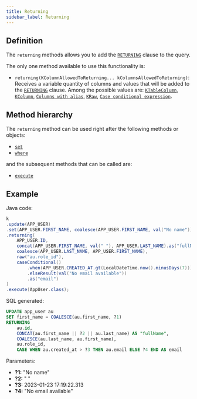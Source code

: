 ```yaml
---
title: Returning
sidebar_label: Returning
---
```


## Definition

The `returning` methods allows you to add the [`RETURNING`](/docs/delete-statement/returning/introduction) clause to the query.

The only one method available to use this functionality is:

- `returning(KColumnAllowedToReturning... kColumnsAllowedToReturning)`: Receives a variable quantity of columns and values that will be added to the [`RETURNING`](/docs/delete-statement/returning/introduction) clause. Among the possible values are: [`KTableColumn`](/docs/select-statement/select/introduction#1-ktablecolumn), [`KColumn`](/docs/select-statement/select/introduction#2-kcolumn), [`Columns with alias`](/docs/select-statement/select/introduction#5-columns-with-alias), [`KRaw`](/docs/select-statement/select/introduction#7-kraw), [`Case conditional expression`](/docs/select-statement/select/introduction#8-case-conditional-expression).

## Method hierarchy

The `returning` method can be used right after the following methods or objects:

- [`set`](/docs/update-statement/set/)
- [`where`](/docs/update-statement/where/)

and the subsequent methods that can be called are:

- [`execute`](/docs/select-statement/select/)

## Example

Java code:

```java
k
.update(APP_USER)
.set(APP_USER.FIRST_NAME, coalesce(APP_USER.FIRST_NAME, val("No name")))
.returning(
    APP_USER.ID,
    concat(APP_USER.FIRST_NAME, val(" "), APP_USER.LAST_NAME).as("fullName"),
    coalesce(APP_USER.LAST_NAME, APP_USER.FIRST_NAME),
    raw("au.role_id"),
    caseConditional()
        .when(APP_USER.CREATED_AT.gt(LocalDateTime.now().minusDays(7))).then(APP_USER.EMAIL)
        .elseResult(val("No email available"))
        .as("email")
)
.execute(AppUser.class);
```

SQL generated:

```sql
UPDATE app_user au
SET first_name = COALESCE(au.first_name, ?1)
RETURNING
    au.id,
    CONCAT(au.first_name || ?2 || au.last_name) AS "fullName",
    COALESCE(au.last_name, au.first_name),
    au.role_id,
    CASE WHEN au.created_at > ?3 THEN au.email ELSE ?4 END AS email
```

Parameters:

- **?1:** "No name"
- **?2:** " "
- **?3:** 2023-01-23 17:19:22.313
- **?4:** "No email available"